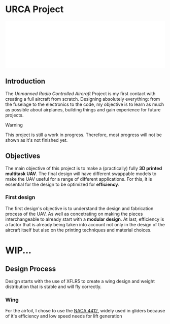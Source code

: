 # URCA Project

<div align="center" style="height: 150px; overflow: hidden;">
  <img src="Images/URCA%20Logo.png"/>
</div>

## Introduction

The *Unmanned Radio Controlled Aircraft* Project is my first contact with creating a full aircraft from scratch. Designing absolutely everything: from the fuselage to the electronics to the code, my objective is to learn as much as possible about airplanes, building things and gain experience for future projects.

> [!WARNING]
> This project is still a work in progress. Therefore, most progress will not be shown as it's not finished yet. 

## Objectives
The main objective of this project is to make a (practically) fully **3D printed multitask UAV**. The final design will have different swappable models to make the UAV useful for a range of different applications. For this, it is essential for the design to be optimized for **efficiency**. 
### First design
The first design's objective is to understand the design and fabrication process of the UAV. As well as concetrating on making the pieces interchangeable to already start with a **modular design**. At last, efficiency is a factor that is already being taken into account not only in the design of the aircraft itself but also on the printing techniques and material choices.


# WIP...

## Design Process
Design starts with the use of XFLR5 to create a wing design and weight distribution that is stable and will fly correctly. 
### Wing
For the airfoil, I chose to use the [NACA 4412](http://airfoiltools.com/airfoil/details?airfoil=naca4412-il), widely used in gliders because of it's efficiency and low speed needs for lift generation
